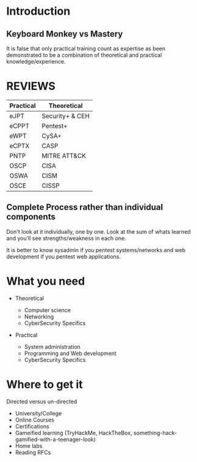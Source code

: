 # Introduction

## Keyboard Monkey vs Mastery

It is false that only practical training count as expertise as been demonstrated to be a combination of theoretical and practical knowledge/experience. 

# REVIEWS

| Practical | Theoretical |
| --------- | ----------- |
| eJPT | Security+ & CEH |
| eCPPT | Pentest+ |
| eWPT | CySA+ |
| eCPTX | CASP |
| PNTP | MITRE ATT&CK |
| OSCP | CISA |
| OSWA | CISM |
| OSCE | CISSP |

## Complete Process rather than individual components

Don't look at it individually, one by one. Look at the sum of whats learned and you'll see strengths/weakness in each one.

It is better to know sysadmin if you pentest systems/networks and web development if you pentest web applications.

# What you need

- Theoretical
  - Computer science
  - Networking 
  - CyberSecurity Specifics

- Practical
  - System administration
  - Programming and Web development
  - CyberSecurity Specifics

# Where to get it

Directed versus un-directed

- University/College
- Online Courses
- Certifications
- Gameified learning (TryHackMe, HackTheBox, something-hack-gamified-with-a-teenager-look)
- Home labs
- Reading RFCs

